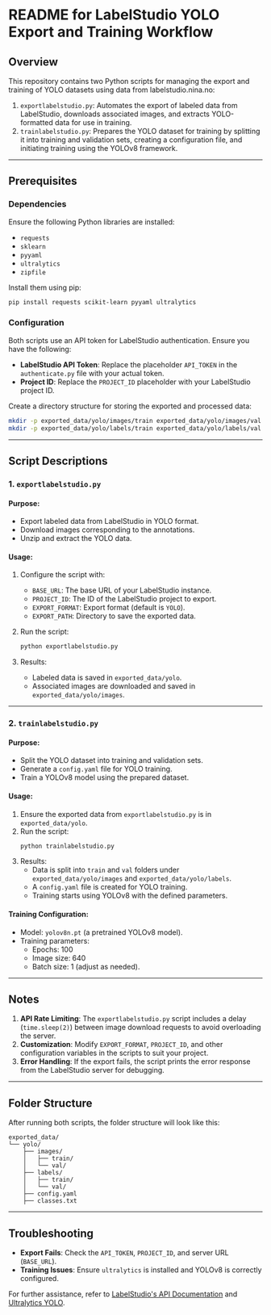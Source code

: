 
# README for LabelStudio YOLO Export and Training Workflow

## Overview

This repository contains two Python scripts for managing the export and training of YOLO datasets using data from labelstudio.nina.no:

1. `exportlabelstudio.py`: Automates the export of labeled data from LabelStudio, downloads associated images, and extracts YOLO-formatted data for use in training.
2. `trainlabelstudio.py`: Prepares the YOLO dataset for training by splitting it into training and validation sets, creating a configuration file, and initiating training using the YOLOv8 framework.

---

## Prerequisites

### Dependencies
Ensure the following Python libraries are installed:
- `requests`
- `sklearn`
- `pyyaml`
- `ultralytics`
- `zipfile`

Install them using pip:
```bash
pip install requests scikit-learn pyyaml ultralytics
```

### Configuration
Both scripts use an API token for LabelStudio authentication. Ensure you have the following:
- **LabelStudio API Token**: Replace the placeholder `API_TOKEN` in the `authenticate.py` file with your actual token.
- **Project ID**: Replace the `PROJECT_ID` placeholder with your LabelStudio project ID.

Create a directory structure for storing the exported and processed data:
```bash
mkdir -p exported_data/yolo/images/train exported_data/yolo/images/val
mkdir -p exported_data/yolo/labels/train exported_data/yolo/labels/val
```

---

## Script Descriptions

### 1. `exportlabelstudio.py`
#### Purpose:
- Export labeled data from LabelStudio in YOLO format.
- Download images corresponding to the annotations.
- Unzip and extract the YOLO data.

#### Usage:
1. Configure the script with:
   - `BASE_URL`: The base URL of your LabelStudio instance.
   - `PROJECT_ID`: The ID of the LabelStudio project to export.
   - `EXPORT_FORMAT`: Export format (default is `YOLO`).
   - `EXPORT_PATH`: Directory to save the exported data.

2. Run the script:
   ```bash
   python exportlabelstudio.py
   ```

3. Results:
   - Labeled data is saved in `exported_data/yolo`.
   - Associated images are downloaded and saved in `exported_data/yolo/images`.

---

### 2. `trainlabelstudio.py`
#### Purpose:
- Split the YOLO dataset into training and validation sets.
- Generate a `config.yaml` file for YOLO training.
- Train a YOLOv8 model using the prepared dataset.

#### Usage:
1. Ensure the exported data from `exportlabelstudio.py` is in `exported_data/yolo`.
2. Run the script:
   ```bash
   python trainlabelstudio.py
   ```
3. Results:
   - Data is split into `train` and `val` folders under `exported_data/yolo/images` and `exported_data/yolo/labels`.
   - A `config.yaml` file is created for YOLO training.
   - Training starts using YOLOv8 with the defined parameters.

#### Training Configuration:
- Model: `yolov8n.pt` (a pretrained YOLOv8 model).
- Training parameters:
  - Epochs: 100
  - Image size: 640
  - Batch size: 1 (adjust as needed).

---

## Notes

1. **API Rate Limiting**: The `exportlabelstudio.py` script includes a delay (`time.sleep(2)`) between image download requests to avoid overloading the server.
2. **Customization**: Modify `EXPORT_FORMAT`, `PROJECT_ID`, and other configuration variables in the scripts to suit your project.
3. **Error Handling**: If the export fails, the script prints the error response from the LabelStudio server for debugging.

---

## Folder Structure
After running both scripts, the folder structure will look like this:
```
exported_data/
└── yolo/
    ├── images/
    │   ├── train/
    │   └── val/
    ├── labels/
    │   ├── train/
    │   └── val/
    ├── config.yaml
    ├── classes.txt
```

---

## Troubleshooting
- **Export Fails**: Check the `API_TOKEN`, `PROJECT_ID`, and server URL (`BASE_URL`).
- **Training Issues**: Ensure `ultralytics` is installed and YOLOv8 is correctly configured.

For further assistance, refer to [LabelStudio's API Documentation](https://labelstud.io/) and [Ultralytics YOLO](https://ultralytics.com/).

